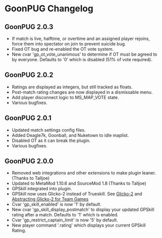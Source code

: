 # GoonPUG Changelog

## GoonPUG 2.0.3
* If match is live, halftime, or overtime and an assigned player rejoins, force them into spectator on join to prevent suicide bug.
* Fixed OT bug and re-enabled the OT vote system.
* New cvar 'gp\_ot\_vote\_unanimous' to determine if OT must be agreed to by everyone. Defaults to '0' which is disabled (51% of vote required).

## GoonPUG 2.0.2
* Ratings are displayed as integers, but still tracked as floats.
* Post-match rating changes are now displayed in a dismissable menu.
* Add player disconnect logic to MS_MAP_VOTE state.
* Various bugfixes.

## GoonPUG 2.0.1
* Updated match settings config files.
* Added Deagle7k, Goonball, and Nuketown to idle maplist.
* Disabled OT as it can break the plugin.
* Various bugfixes.

## GoonPUG 2.0.0
* Removed web integrations and other extensions to make plugin leaner. (Thanks to Talljoe)
* Updated to MetaMod 1.10.6 and SourceMod 1.8 (Thanks to Talljoe)
* GPSkill integrated into plugin.
* GPSkill now uses Glicko-2 instead of Trueskill. See [Glicko-2](http://www.glicko.net/glicko/glicko2.pdf) and [Abstracting Glicko-2 for Team Games](http://rhetoricstudios.com/downloads/AbstractingGlicko2ForTeamGames.pdf)
* Cvar 'gp\_skill\_enabled' is now '1' by default.
* New cvar 'gp\_skill\_display\_postmatch' to display your updated GPSkill rating after a match. Defaults to '1' which is enabled.
* Cvar 'gp\_restrict\_captain\_limit' is now '5' by default.
* New player command '.rating' which displays your current GPSkill Rating.
